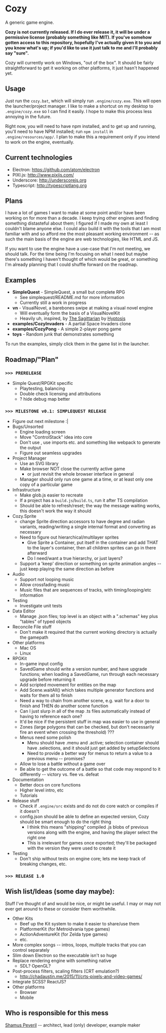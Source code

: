 # Cozy

A generic game engine.

**Cozy is not currently released. If I do ever release it, it will be under a permissive license (probably something like MIT). If you've somehow gotten access to this repository, hopefully I've actually given it to you and you know what's up; if you'd like to use it just talk to me and I'll probably say "sure".**

Cozy will currently work on Windows, "out of the box". It should be fairly straightforward to get it working on other platforms, it just hasn't happened yet.


## Usage

Just run the `cozy.bat`, which will simply run `.engine/cozy.exe`. This will open the launcher/project manager. I like to make a shortcut on my desktop to `.engine/cozy.exe` so I can find it easily. I hope to make this process less annoying in the future.

Right now, you will need to have npm installed, and to get up and running, you'll need to have NPM installed; run `npm install` in `.engine/resources/app/`. I plan to make this a requirement only if you intend to work on the engine, eventually.


## Current technologies

- Electron: <https://github.com/atom/electron>
- PIXI.js: <http://www.pixijs.com/>
- Underscore: <http://underscorejs.org>
- Typescript: <http://typescriptlang.org>


## Plans

I have a lot of games I want to make at some point and/or have been working on for more than a decade. I keep trying other engines and finding something distasteful about them; I figured if I made my own at least I couldn't blame anyone else. I could also build it with the tools that I am most familiar with and so afford me the most pleasant working environment -- as such the main basis of the engine are web technologies, like HTML and JS.

If you want to use the engine have a use-case that I'm not meeting, we should talk. For the time being I'm focusing on what I need but maybe there's something I haven't thought of which would be great, or something I'm already planning that I could shuffle forward on the roadmap.


## Examples

- **SimpleQuest** - SimpleQuest, a small but complete RPG
    - See simplequest/README.md for more information
    - Currently still a work in progress
- **vn** - VisualNovel, a barebones swipe at making a visual novel engine
    - Will eventually form the basis of a VisualNovelKit
    - Heavily uh, inspired, by [The Sagittarian](http://www.newgrounds.com/portal/view/560868) by [Hyptosis](http://www.lorestrome.com)
- **examples/CozyInvaders** - A partial Space Invaders clone
- **examples/CozyPong** - A simple 2-player pong game
- **toys** - Random junk that demonstrates something

To run the examples, simply click them in the game list in the launcher.


## Roadmap/"Plan"

### `>>> PRERELEASE`

- Simple Quest/RPGKit specific
    - Playtesting, balancing
    - Double check licensing and attributions
    - ? hide debug map better

### `>>> MILESTONE v0.1: SIMPLEQUEST RELEASE`

- Figure out next milestone :|
- Bugs/Unsorted
    - Engine loading screen
    - Move "ControlStack" idea into core
    - Don't use <reference>, use imports etc. and something like webpack to generate the output
    - Figure out seamless upgrades
- Project Manager
    - Use an SVG library
    - Make browser NOT close the currently active game
        - or just revisit the whole browser interface in general
    - Manager should only run one game at a time, or at least only one copy of a particular game
- Infrastructure
    - Make glob.js easier to recreate
    - If a project has a `build.js`/`build.ts`, run it after TS compilation
    - Should be able to refresh/reset; the way the message waiting works, this doesn't work the way it should
- Cozy.Sprite
    - change Sprite direction accessors to have degree and radian variants, reading/writing a single internal format and converting as necessary
    - Need to figure out hierarchical/multilayer sprites
        - Give Sprite a Container, put itself in the container and add THAT to the layer's container, then all children sprites can go in there afterward
        - Do I need/want a true hierarchy, or just layers?
    - Support a 'keep' direction or something on sprite animation angles -- just keep playing the same direction as before
- Audio
    - Support not looping music
    - Allow crossfading music
    - Music files that are sequences of tracks, with timing/looping/etc information
- Testing
    - Investigate unit tests
- Data Editor
    - Manage .json files; top level is an object with a ".schemas" key plus "tables" of typed objects
- Reconcile File stuff
    - Don't make it required that the current working directory is actually the gamepath
- Other platforms
    - Mac OS
    - Linux
- RPGKit
    - In-game input config
    - SavedGame should write a version number, and have upgrade functions; when loading a SavedGame, run through each necessary upgrade before returning it
    - Add scripted movement for entities on the map
    - Add Scene.waitAll() which takes multiple generator functions and waits for them all to finish
    - Need a way to chain from another scene, e.g. wait for a door to finish and THEN do another scene function
    - Can I just slurp in all of the map .ts files automatically instead of having to reference each one?
    - It'd be nice if the persistent stuff in map was easier to use in general
    - Zones (large polygons that can be checked, but don't necessarily fire an event when crossing the threshold) ???
    - Menus need some polish
        - Menu should have .menu and .active; selection container should have .selections, and it should just get added by setupSelections
        - Need to provide a better way for menus to return a value to a previous menu -- promises?
    - Allow to lose a battle without a game over
    - Be able to get the outcome of a battle so that code may respond to it differently -- victory vs. flee vs. defeat
- Documentation
    - Better docs on core functions
    - Higher level intro, etc
    - Tutorials
- Release stuff
    - Check if `.engine/src` exists and do not do core watch or compiles if it doesn't
    - config.json should be able to define an expected version, Cozy should be smart enough to do the right thing
        - I think this means "shipping" compiled .js blobs of previous versions along with the engine, and having the player select the right one
        - This is irrelevant for games once exported; they'll be packaged with the version they were used to create it
- Testing
    - Don't ship without tests on engine core; lets me keep track of breaking changes, etc.


### `>>> RELEASE 1.0`

## Wish list/Ideas (some day maybe):

Stuff I've thought of and would be nice, or might be useful. I may or may not ever get around to these or consider them worthwhile.

- Other Kits
    - Beef up the Kit system to make it easier to share/use them
    - PlatformerKit (for Metroidvania type games)
    - ActionAdventureKit (for Zelda type games)
    - etc.
- More complex songs -- intros, loops, multiple tracks that you can control separately
- Slim down Electron so the executable isn't so huge
- Replace rendering engine with something native
    - SDL? OpenGL?
- Post-process filters, scaling filters (CRT emulation?)
    - <http://chadaustin.me/2015/11/crts-pixels-and-video-games/>
- Integrate SCSS? ReactJS?
- Other platforms
    - Browser
    - Mobile



## Who is responsible for this mess

[Shamus Peveril](http://shamuspeveril.com) -- architect, lead (only) developer, example maker
